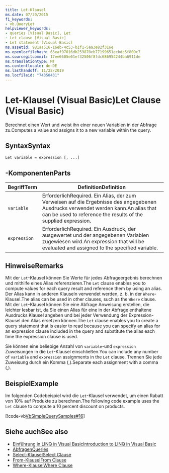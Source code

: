 ```yaml
---
title: Let-Klausel
ms.date: 07/20/2015
f1_keywords:
- vb.QueryLet
helpviewer_keywords:
- queries [Visual Basic], Let
- Let clause [Visual Basic]
- Let statement [Visual Basic]
ms.assetid: 981aa516-16eb-4c53-b1f1-5aa3e82f316e
ms.openlocfilehash: 63eaf97016db259870eb77199651ecbdc5f809c7
ms.sourcegitcommit: 17ee6605e01ef32506f8fdc686954244ba6911de
ms.translationtype: MT
ms.contentlocale: de-DE
ms.lasthandoff: 11/22/2019
ms.locfileid: "74350431"
---
```

# <a name="let-clause-visual-basic"></a><span data-ttu-id="758b9-102">Let-Klausel (Visual Basic)</span><span class="sxs-lookup"><span data-stu-id="758b9-102">Let Clause (Visual Basic)</span></span>
<span data-ttu-id="758b9-103">Berechnet einen Wert und weist ihn einer neuen Variablen in der Abfrage zu.</span><span class="sxs-lookup"><span data-stu-id="758b9-103">Computes a value and assigns it to a new variable within the query.</span></span>  
  
## <a name="syntax"></a><span data-ttu-id="758b9-104">Syntax</span><span class="sxs-lookup"><span data-stu-id="758b9-104">Syntax</span></span>  
  
```vb  
Let variable = expression [, ...]  
```  
  
## <a name="parts"></a><span data-ttu-id="758b9-105">-Komponenten</span><span class="sxs-lookup"><span data-stu-id="758b9-105">Parts</span></span>  
  
|<span data-ttu-id="758b9-106">Begriff</span><span class="sxs-lookup"><span data-stu-id="758b9-106">Term</span></span>|<span data-ttu-id="758b9-107">Definition</span><span class="sxs-lookup"><span data-stu-id="758b9-107">Definition</span></span>|  
|---|---|  
|`variable`|<span data-ttu-id="758b9-108">Erforderlich</span><span class="sxs-lookup"><span data-stu-id="758b9-108">Required.</span></span> <span data-ttu-id="758b9-109">Ein Alias, der zum Verweisen auf die Ergebnisse des angegebenen Ausdrucks verwendet werden kann.</span><span class="sxs-lookup"><span data-stu-id="758b9-109">An alias that can be used to reference the results of the supplied expression.</span></span>|  
|`expression`|<span data-ttu-id="758b9-110">Erforderlich</span><span class="sxs-lookup"><span data-stu-id="758b9-110">Required.</span></span> <span data-ttu-id="758b9-111">Ein Ausdruck, der ausgewertet und der angegebenen Variablen zugewiesen wird.</span><span class="sxs-lookup"><span data-stu-id="758b9-111">An expression that will be evaluated and assigned to the specified variable.</span></span>|  
  
## <a name="remarks"></a><span data-ttu-id="758b9-112">Hinweise</span><span class="sxs-lookup"><span data-stu-id="758b9-112">Remarks</span></span>  
 <span data-ttu-id="758b9-113">Mit der `Let`-Klausel können Sie Werte für jedes Abfrageergebnis berechnen und mithilfe eines Alias referenzieren.</span><span class="sxs-lookup"><span data-stu-id="758b9-113">The `Let` clause enables you to compute values for each query result and reference them by using an alias.</span></span> <span data-ttu-id="758b9-114">Der Alias kann in anderen Klauseln verwendet werden, z. b. in der `Where`-Klausel.</span><span class="sxs-lookup"><span data-stu-id="758b9-114">The alias can be used in other clauses, such as the `Where` clause.</span></span> <span data-ttu-id="758b9-115">Mit der `Let`-Klausel können Sie eine Abfrage Anweisung erstellen, die leichter lesbar ist, da Sie einen Alias für eine in der Abfrage enthaltene Ausdrucks Klausel angeben und bei jeder Verwendung der Expression-Klausel den Alias ersetzen können.</span><span class="sxs-lookup"><span data-stu-id="758b9-115">The `Let` clause enables you to create a query statement that is easier to read because you can specify an alias for an expression clause included in the query and substitute the alias each time the expression clause is used.</span></span>  
  
 <span data-ttu-id="758b9-116">Sie können eine beliebige Anzahl von `variable`-und `expression` Zuweisungen in die `Let`-Klausel einschließen.</span><span class="sxs-lookup"><span data-stu-id="758b9-116">You can include any number of `variable` and `expression` assignments in the `Let` clause.</span></span> <span data-ttu-id="758b9-117">Trennen Sie jede Zuweisung durch ein Komma (,).</span><span class="sxs-lookup"><span data-stu-id="758b9-117">Separate each assignment with a comma (,).</span></span>  
  
## <a name="example"></a><span data-ttu-id="758b9-118">Beispiel</span><span class="sxs-lookup"><span data-stu-id="758b9-118">Example</span></span>  
 <span data-ttu-id="758b9-119">Im folgenden Codebeispiel wird die `Let`-Klausel verwendet, um einen Rabatt von 10% auf Produkte zu berechnen.</span><span class="sxs-lookup"><span data-stu-id="758b9-119">The following code example uses the `Let` clause to compute a 10 percent discount on products.</span></span>  
  
 [!code-vb[VbSimpleQuerySamples#16](~/samples/snippets/visualbasic/VS_Snippets_VBCSharp/VbSimpleQuerySamples/VB/QuerySamples1.vb#16)]  
  
## <a name="see-also"></a><span data-ttu-id="758b9-120">Siehe auch</span><span class="sxs-lookup"><span data-stu-id="758b9-120">See also</span></span>

- [<span data-ttu-id="758b9-121">Einführung in LINQ in Visual Basic</span><span class="sxs-lookup"><span data-stu-id="758b9-121">Introduction to LINQ in Visual Basic</span></span>](../../../visual-basic/programming-guide/language-features/linq/introduction-to-linq.md)
- [<span data-ttu-id="758b9-122">Abfragen</span><span class="sxs-lookup"><span data-stu-id="758b9-122">Queries</span></span>](../../../visual-basic/language-reference/queries/index.md)
- [<span data-ttu-id="758b9-123">Select-Klausel</span><span class="sxs-lookup"><span data-stu-id="758b9-123">Select Clause</span></span>](../../../visual-basic/language-reference/queries/select-clause.md)
- [<span data-ttu-id="758b9-124">From-Klausel</span><span class="sxs-lookup"><span data-stu-id="758b9-124">From Clause</span></span>](../../../visual-basic/language-reference/queries/from-clause.md)
- [<span data-ttu-id="758b9-125">Where-Klausel</span><span class="sxs-lookup"><span data-stu-id="758b9-125">Where Clause</span></span>](../../../visual-basic/language-reference/queries/where-clause.md)
